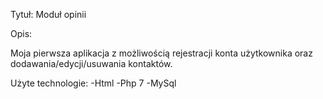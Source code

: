 Tytuł: Moduł opinii

Opis: 

Moja pierwsza aplikacja z możliwością rejestracji konta użytkownika oraz dodawania/edycji/usuwania kontaktów.

Użyte technologie:
-Html
-Php 7
-MySql
